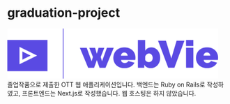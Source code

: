# graduation-project
![Logo](/frontend/public/logo.png)\
졸업작품으로 제출한 OTT 웹 애플리케이션입니다. 백엔드는 Ruby on Rails로 작성하였고, 프론트엔드는 Next.js로 작성했습니다. 웹 호스팅은 하지 않았습니다.

